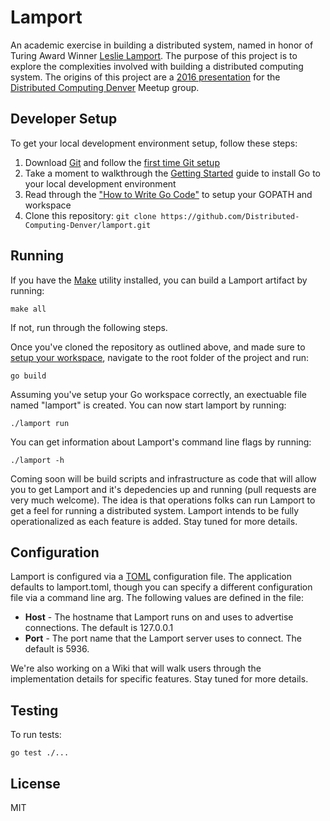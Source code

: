 # Lamport

An academic exercise in building a distributed system, named in honor of Turing Award Winner [Leslie Lamport](http://www.lamport.org/). The purpose of this project is to explore the complexities involved with building a distributed computing system. The origins of this project are a [2016 presentation](http://www.meetup.com/Distributed-Computing-Denver/events/230054258/) for the [Distributed Computing Denver](http://www.meetup.com/Distributed-Computing-Denver/) Meetup group.

## Developer Setup

To get your local development environment setup, follow these steps:

1. Download [Git](https://git-scm.com/downloads) and follow the [first time Git setup](https://git-scm.com/book/en/v2/Getting-Started-First-Time-Git-Setup)
2. Take a moment to walkthrough the [Getting Started](https://golang.org/doc/install) guide to install Go to your local development environment
3. Read through the ["How to Write Go Code"](https://golang.org/doc/code.html) to setup your GOPATH and workspace
4. Clone this repository: `git clone https://github.com/Distributed-Computing-Denver/lamport.git`

## Running

If you have the [Make](https://www.gnu.org/software/make/) utility installed, you can build a Lamport artifact by running:

`make all`

If not, run through the following steps.

Once you've cloned the repository as outlined above, and made sure to [setup your workspace](https://golang.org/doc/code.html), navigate to the root folder of the project and run:

`go build`

Assuming you've setup your Go workspace correctly, an exectuable file named "lamport" is created. You can now start lamport by running:

`./lamport run`

You can get information about Lamport's command line flags by running:

`./lamport -h`

Coming soon will be build scripts and infrastructure as code that will allow you to get Lamport and it's depedencies up and running (pull requests are very much welcome). The idea is that operations folks can run Lamport to get a feel for running a distributed system. Lamport intends to be fully operationalized as each feature is added. Stay tuned for more details.

## Configuration 

Lamport is configured via a [TOML](https://github.com/toml-lang/toml) configuration file. The application defaults to lamport.toml, though you can specify a different configuration file via a command line arg. The following values are defined in the file:

- **Host** - The hostname that Lamport runs on and uses to advertise connections. The default is 127.0.0.1
- **Port** - The port name that the Lamport server uses to connect. The default is 5936.

We're also working on a Wiki that will walk users through the implementation details for specific features. Stay tuned for more details.

## Testing

To run tests:

`go test ./...`

## License

MIT
